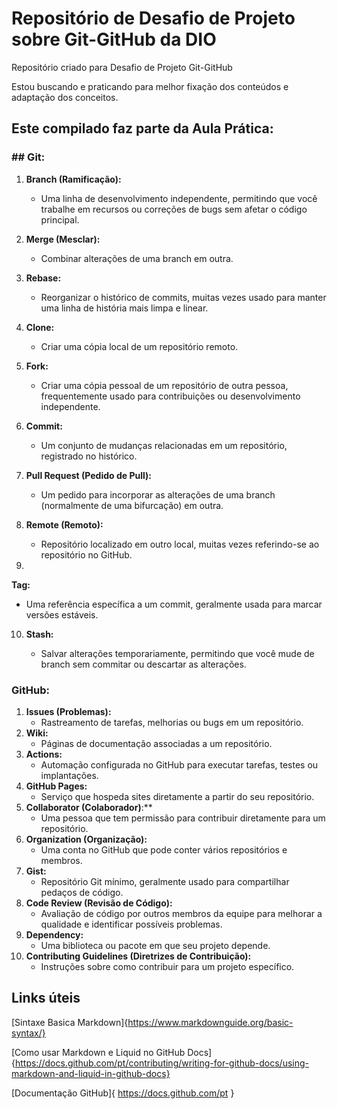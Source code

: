 # Repositório de Desafio de Projeto sobre Git-GitHub da DIO

Repositório criado para Desafio de Projeto Git-GitHub

Estou  buscando e praticando para melhor fixação dos conteúdos e adaptação dos conceitos.

## Este compilado faz parte da Aula Prática:

### ## Git:

1. **Branch (Ramificação):**

   - Uma linha de desenvolvimento independente, permitindo que você trabalhe em recursos ou correções de bugs sem afetar o código principal.

2. **Merge (Mesclar):**

   - Combinar alterações de uma branch em outra.

3. **Rebase:**

   - Reorganizar o histórico de commits, muitas vezes usado para manter uma linha de história mais limpa e linear.

4. **Clone:**

   - Criar uma cópia local de um repositório remoto.

5. **Fork:**

   - Criar uma cópia pessoal de um repositório de outra pessoa, frequentemente usado para contribuições ou desenvolvimento independente.

6. **Commit:**

   - Um conjunto de mudanças relacionadas em um repositório, registrado no histórico.

7. **Pull Request (Pedido de Pull):**

   - Um pedido para incorporar as alterações de uma branch (normalmente de uma bifurcação) em outra.

8. **Remote (Remoto):**

   - Repositório localizado em outro local, muitas vezes referindo-se ao repositório no GitHub.

9. 

   **Tag:**

   - Uma referência específica a um commit, geralmente usada para marcar versões estáveis.

10. **Stash:**

    - Salvar alterações temporariamente, permitindo que você mude de branch sem commitar ou descartar as alterações.

### 

### GitHub:

1. **Issues (Problemas):**
   - Rastreamento de tarefas, melhorias ou bugs em um repositório.
2. **Wiki:**
   - Páginas de documentação associadas a um repositório.
3. **Actions:**
   - Automação configurada no GitHub para executar tarefas, testes ou implantações.
4. **GitHub Pages:**
   - Serviço que hospeda sites diretamente a partir do seu repositório.
5. **Collaborator (Colaborador)**:**
   - Uma pessoa que tem permissão para contribuir diretamente para um repositório.
6. **Organization (Organização):**
   - Uma conta no GitHub que pode conter vários repositórios e membros.
7. **Gist:**
   - Repositório Git mínimo, geralmente usado para compartilhar pedaços de código.
8. **Code Review (Revisão de Código):**
   - Avaliação de código por outros membros da equipe para melhorar a qualidade e identificar possíveis problemas.
9. **Dependency:**
   - Uma biblioteca ou pacote em que seu projeto depende.
10. **Contributing Guidelines (Diretrizes de Contribuição):**
    - Instruções sobre como contribuir para um projeto específico.

## Links úteis

[Sintaxe Basica Markdown]{https://www.markdownguide.org/basic-syntax/}

[Como usar Markdown e Liquid no GitHub Docs]{https://docs.github.com/pt/contributing/writing-for-github-docs/using-markdown-and-liquid-in-github-docs}

[Documentação GitHub]{ https://docs.github.com/pt }
